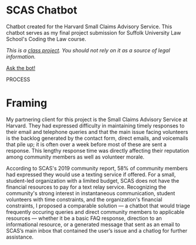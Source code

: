 # SCAS Chatbot
Chatbot created for the Harvard Small Claims Advisory Service. This chatbot serves as my final project submission for Suffolk University Law School's Coding the Law course.

<i>This is a [class project](https://docs.google.com/document/d/1GGvXXekg72rJxX5paeUXuqCct1X2IdOPpEAKsaggP_I/edit?usp=sharing). You should not rely on it as a source of legal information.</i>

[Ask the bot!](https://beantownbrit.github.io/scaschatbot/)

PROCESS

# Framing
My partnering client for this project is the Small Claims Advisory Service at Harvard. They had expressed difficulty in maintaining timely responses to their email and telephone queries and that the main issue facing volunteers is the backlog generated by the contact form, direct emails, and voicemails that pile up; it is often over a week before most of these are sent a response. This lengthy response time was directly affecting their reputation among community members as well as volunteer morale.
 
According to SCAS's 2019 community report, 58% of community members had expressed they would use a texting service if offered. For a small, student-led organization with a limited budget, SCAS does not have the financial resources to pay for a text relay service. Recognizing the community's strong interest in instantaneous communication, student volunteers with time constraints, and the organization's financial constraints, I proposed a comparable solution — a chatbot that would triage frequently occuring queries and direct community members to applicable resources — whether it be a basic FAQ response, direction to an informational resource, or a generated message that sent as an email to SCAS’s main inbox that contained the user’s issue and a chatlog for further assistance. 
